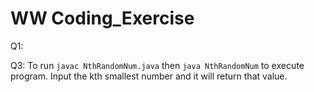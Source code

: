 # WW Coding_Exercise

Q1:


Q3: To run `javac NthRandomNum.java` then `java NthRandomNum` to execute program. Input the kth smallest number and it will return that value.
